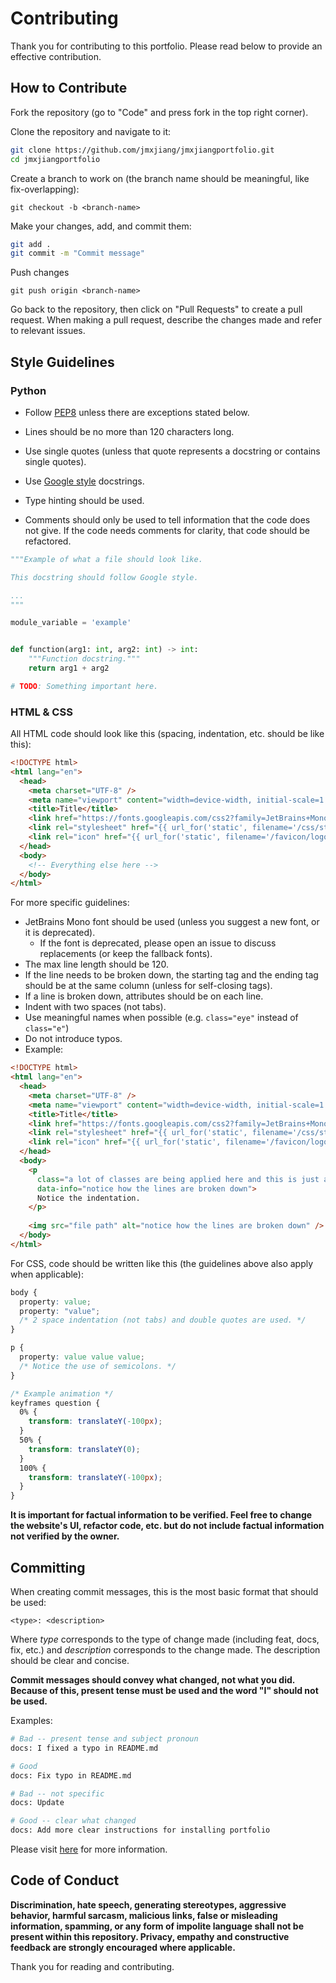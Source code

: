 # Contributing

Thank you for contributing to this portfolio. Please read below to provide an effective contribution.

## How to Contribute

Fork the repository (go to "Code" and press fork in the top right corner).

Clone the repository and navigate to it:

```bash
git clone https://github.com/jmxjiang/jmxjiangportfolio.git
cd jmxjiangportfolio
```

Create a branch to work on (the branch name should be meaningful, like fix-overlapping):

`git checkout -b <branch-name>`

Make your changes, add, and commit them:

```bash
git add .
git commit -m "Commit message"
```

Push changes

`git push origin <branch-name>`

Go back to the repository, then click on "Pull Requests" to create a pull request. When making a pull request, describe
the changes made and refer to relevant issues.

## Style Guidelines

### Python

- Follow [PEP8](https://peps.python.org/pep-0008/) unless there are exceptions stated below.

- Lines should be no more than 120 characters long.

- Use single quotes (unless that quote represents a docstring or contains single quotes).

- Use [Google style](https://sphinxcontrib-napoleon.readthedocs.io/en/latest/example_google.html) docstrings.

- Type hinting should be used.

- Comments should only be used to tell information that the code does not give. If the code needs comments for clarity,
  that code should be refactored.

```python
"""Example of what a file should look like.

This docstring should follow Google style.

...
"""

module_variable = 'example'


def function(arg1: int, arg2: int) -> int:
    """Function docstring."""
    return arg1 + arg2

# TODO: Something important here.   

```

### HTML & CSS

All HTML code should look like this (spacing, indentation, etc. should be like this):

```html
<!DOCTYPE html>
<html lang="en">
  <head>
    <meta charset="UTF-8" />
    <meta name="viewport" content="width=device-width, initial-scale=1.0" />
    <title>Title</title>
    <link href="https://fonts.googleapis.com/css2?family=JetBrains+Mono:wght@400;700&display=swap" rel="stylesheet" />
    <link rel="stylesheet" href="{{ url_for('static', filename='/css/style.css') }}" />
    <link rel="icon" href="{{ url_for('static', filename='/favicon/logo.png') }}" />
  </head>
  <body>
    <!-- Everything else here -->
  </body>
</html>

```

For more specific guidelines:

- JetBrains Mono font should be used (unless you suggest a new font, or it is deprecated).
  - If the font is deprecated, please open an issue to discuss replacements (or keep the fallback fonts).
- The max line length should be 120.
- If the line needs to be broken down, the starting tag and the ending tag should be at the same column (unless for
  self-closing tags).
- If a line is broken down, attributes should be on each line.
- Indent with two spaces (not tabs).
- Use meaningful names when possible (e.g. `class="eye"` instead of `class="e"`)
- Do not introduce typos.
- Example:

```html
<!DOCTYPE html>
<html lang="en">
  <head>
    <meta charset="UTF-8" />
    <meta name="viewport" content="width=device-width, initial-scale=1.0" />
    <title>Title</title>
    <link href="https://fonts.googleapis.com/css2?family=JetBrains+Mono:wght@400;700&display=swap" rel="stylesheet" />
    <link rel="stylesheet" href="{{ url_for('static', filename='/css/style.css') }}" />
    <link rel="icon" href="{{ url_for('static', filename='/favicon/logo.png') }}" />
  </head>
  <body>
    <p
      class="a lot of classes are being applied here and this is just a demonstration"
      data-info="notice how the lines are broken down">
      Notice the indentation.
    </p>
    
    <img src="file path" alt="notice how the lines are broken down" />
  </body>
</html>

```

For CSS, code should be written like this (the guidelines above also apply when applicable):

```css
body {
  property: value;
  property: "value";
  /* 2 space indentation (not tabs) and double quotes are used. */
}

p {
  property: value value value;
  /* Notice the use of semicolons. */
}

/* Example animation */
keyframes question {
  0% {
    transform: translateY(-100px);
  }
  50% {
    transform: translateY(0);
  }
  100% {
    transform: translateY(-100px);
  }
}
```

**It is important for factual information to be verified. Feel free to change the website's UI, refactor code, etc. but
do not include factual information not verified by the owner.**

## Committing

When creating commit messages, this is the most basic format that should be used:

`<type>: <description>`

Where _type_ corresponds to the type of change made (including feat, docs, fix, etc.) and _description_ corresponds to
the change made. The description should be clear and concise.

**Commit messages should convey what changed, not what you did. Because of this, present tense must be used and the word
"I" should not be used.**

Examples:

```bash
# Bad -- present tense and subject pronoun
docs: I fixed a typo in README.md
```

```bash
# Good
docs: Fix typo in README.md
```

```bash
# Bad -- not specific
docs: Update
```

```bash
# Good -- clear what changed
docs: Add more clear instructions for installing portfolio
```

Please visit [here](https://www.conventionalcommits.org/en/v1.0.0/) for more information.

## Code of Conduct

**Discrimination, hate speech, generating stereotypes, aggressive behavior, harmful sarcasm, malicious links, false or
misleading information, spamming, or any form of impolite language shall not be present within this repository. Privacy,
empathy and constructive feedback are strongly encouraged where applicable.**

Thank you for reading and contributing.
